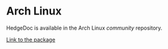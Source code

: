 # Arch Linux

HedgeDoc is available in the Arch Linux _community_ repository.

[Link to the package](https://archlinux.org/packages/community/any/hedgedoc/)
